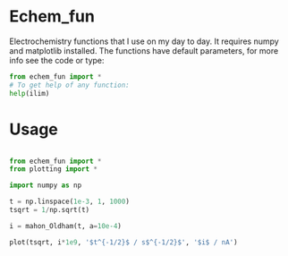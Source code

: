 # Echem_fun
Electrochemistry functions that I use on my day to day. It requires numpy and matplotlib installed. The functions have default parameters, for more info see the code or type:

```python
from echem_fun import *
# To get help of any function:
help(ilim)
```

# Usage
```python

from echem_fun import *
from plotting import *

import numpy as np

t = np.linspace(1e-3, 1, 1000)
tsqrt = 1/np.sqrt(t)

i = mahon_Oldham(t, a=10e-4)

plot(tsqrt, i*1e9, '$t^{-1/2}$ / s$^{-1/2}$', '$i$ / nA')
```
